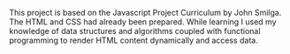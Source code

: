 This project is based on the Javascript Project Curriculum by John Smilga. The HTML and CSS had already been prepared. While learning I used my knowledge of data structures and algorithms coupled with functional programming to render HTML content dynamically and access data. 
